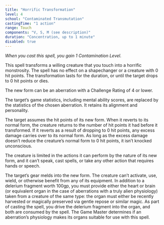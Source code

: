 ```yaml
---
title: "Horrific Transformation"
level: 4
school: "Contaminated Transmutation"
castingTime: "1 action"
range: Touch
components: "V, S, M (see description)"
duration: "Concentration, up to 1 minute"
disabled: true
---
```


_When you cast this spell, you gain 1 Contamination Level._

This spell transforms a willing creature that you touch into a horrific monstrosity. The spell has no effect on a shapechanger or a creature with 0 hit points. The transformation lasts for the duration, or until the target drops to 0 hit points or dies.

The new form can be an aberration with a Challenge Rating of 4 or lower.

The target’s game statistics, including mental ability scores, are replaced by the statistics of the chosen aberration. It retains its alignment and personality.

The target assumes the hit points of its new form. When it reverts to its normal form, the creature returns to the number of hit points it had before it transformed. If it reverts as a result of dropping to 0 hit points, any excess damage carries over to its normal form. As long as the excess damage doesn’t reduce the creature’s normal form to 0 hit points, it isn’t knocked unconscious.

The creature is limited in the actions it can perform by the nature of its new form, and it can’t speak, cast spells, or take any other action that requires hands or speech.

The target’s gear melds into the new form. The creature can’t activate, use, wield, or otherwise benefit from any of its equipment. In addition to a delerium fragment worth 100gp, you must provide either the heart or brain (or equivalent organ in the case of aberrations with a truly alien physiology) taken from a creature of the same type: the organ must either be recently harvested or magically preserved via gentle repose or similar magic. As part of casting the spell, you drive the delerium fragment into the organ, and both are consumed by the spell. The Game Master determines if an aberration’s physiology makes its organs suitable for use with this spell.
